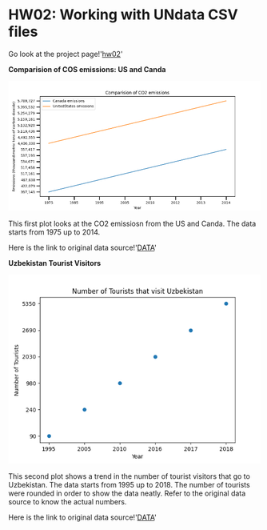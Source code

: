 # HW02: Working with UNdata CSV files 

Go look at the project page!'[hw02](https://github.com/mikeizbicki/cmc-csci040/tree/2020fall/hw_02)'

**Comparision of COS emissions: US and Canda**

![Graph with two lines showing CO2 emissions from US and Canda](CO2emissions.png)

This first plot looks at the CO2 emissiosn from the US and Canda. The data starts from 1975 up to 2014. 

Here is the link to original data source!'[DATA](http://data.un.org/)'


**Uzbekistan Tourist Visitors**

![Graph showing trend of number of tourists that visit Uzbekistan](Tourists.png)

This second plot shows a trend in the number of tourist visitors that go to Uzbekistan. The data starts from 1995 up to 2018. The number of tourists were rounded in order to show the data neatly. Refer to the original data source to know the actual numbers. 

Here is the link to original data source!'[DATA](http://data.un.org/)'